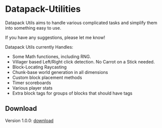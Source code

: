 # Datapack-Utilities
Datapack Utils aims to handle various complicated tasks and simplify them into something easy to use.

If you have any suggestions, please let me know!

Datapack Utils currently Handles:

* Some Math functiones, including RNG.
* Villager based Left/Right click detection. No Carrot on a Stick needed.
* Block-Locating Raycasting
* Chunk-base world generation in all dimensions
* Custom block placement methods
* Timer scoreboards
* Various player stats
* Extra block tags for groups of blocks that should have tags

## Download

Version 1.0.0: [download](https://www.dropbox.com/s/o9nxpjhi71b7l3q/DatapackUtils_v1.0.0.zip?dl=1)
